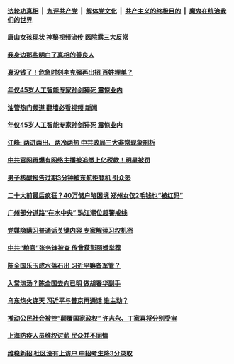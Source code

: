 ####  [法轮功真相](../../../../basic/blob/master/README.md?t=06170802) &nbsp;|&nbsp; [九评共产党](../../../../9ping.md/blob/master/README.md?t=06170802) &nbsp;|&nbsp; [解体党文化](../../../../jtdwh.md/blob/master/README.md?t=06170802)  &nbsp;|&nbsp; [共产主义的终极目的](../../../../gczydzjmd.md/blob/master/README.md?t=06170802) &nbsp;|&nbsp; [魔鬼在统治我们的世界](../../../../mgztzwmdsj.md/blob/master/README.md?t=06170802) 

#### [唐山女孩现状 神秘视频流传 医院露三大反常 ](../pages/soh5/629639.md?t=06170802) 
#### [ 我身边那些明白了真相的善良人](../pages/soh5/629714.md?t=06170802) 
#### [真没钱了！危急时刻李克强再出招 百姓埋单？](../pages/soh5/629717.md?t=06170802) 
#### [年仅45岁人工智能专家孙剑猝死 震惊业内](../pages/soh5/629711.md?t=06170802) 
#### [油管热门频道 翻墙必看视频 新闻](http://45.76.130.85:81/youtube.html?06170802)
#### [年仅45岁人工智能专家孙剑猝死 震惊业内](../pages/soh5/629711.md?t=06170802) 
#### [江峰: 两进两出、两冷两热 中共政局三大非常现象剖析](../pages/soh5/629702.md?t=06170802) 
#### [中共官网再爆有网络主播被追缴上亿税款！明星被罚](../pages/soh5/629681.md?t=06170802) 
#### [男子核酸报告过期3分钟被东航拒登机 引众怒](../pages/soh5/629693.md?t=06170802) 
#### [二十大前最后疯狂？40万储户陷困境 郑州女仅2毛钱也“被红码”](../pages/soh5/629660.md?t=06170802) 
#### [广州部分道路“在水中央” 珠江潮位超警戒线](../pages/soh5/629648.md?t=06170802) 
#### [党媒隐瞒习普通话关键内容 专家解读习权机密](../pages/soh5/629522.md?t=06170802) 
#### [中共“粮官”张务锋被查 传曾获彭丽媛举荐](../pages/soh5/629558.md?t=06170802) 
#### [陈全国乐玉成水落石出 习近平筹备军管？](../pages/soh5/629342.md?t=06170802) 
#### [入常泡汤？陈全国去向已明 做胡春华副手](../pages/soh5/629393.md?t=06170802) 
#### [乌东炮火连天 习近平与普京再通话 谁主动？](../pages/soh5/629381.md?t=06170802) 
#### [推动公民社会被控“颠覆国家政权” 许志永、丁家喜将分别受审](../pages/soh5/629375.md?t=06170802) 
#### [上海防疫人员维权讨薪 民众并不同情](../pages/soh5/629345.md?t=06170802) 
#### [维稳新招 社区没有上访户 中招考生降3分录取](../pages/soh5/629354.md?t=06170802) 
<img src='http://gfw-breaker.win/goodnews/indexes/soh5.md' width='0px' height='0px'/>
